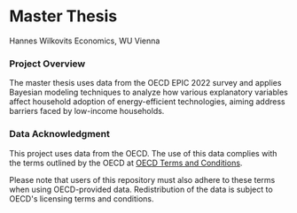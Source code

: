 # Master Thesis
Hannes Wilkovits
Economics, WU Vienna

### Project Overview
The master thesis uses data from the OECD EPIC 2022 survey and applies Bayesian modeling techniques to analyze how various explanatory variables affect household adoption of energy-efficient technologies, aiming address barriers faced by low-income households.

### Data Acknowledgment
This project uses data from the OECD. The use of this data complies with the terms outlined by the OECD at [OECD Terms and Conditions](https://www.oecd.org/en/about/terms-conditions.html).

Please note that users of this repository must also adhere to these terms when using OECD-provided data. Redistribution of the data is subject to OECD's licensing terms and conditions.


